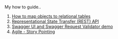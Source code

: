 
My how to guide..  
  
  
1. [How to map objects to relational tables](https://ahoque.org/object-relational-mapping/)
2. [Representational State Transfer (REST) API](https://ahoque.org/rest-api/)
3. [Swagger UI and Swagger Request Validator demo](https://ahoque.org/swagger-demo/)
4. [Agile - Story Pointing](https://ahoque.org/agile/story-pointing/)

